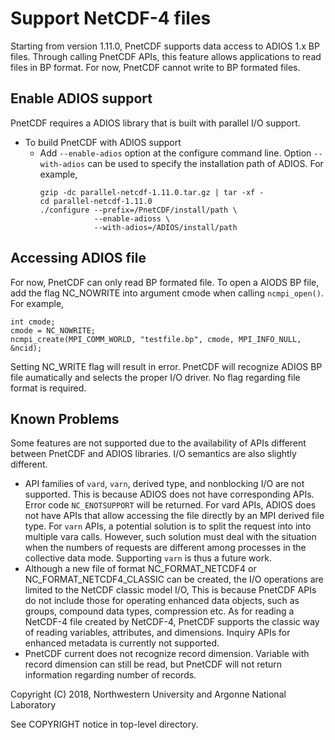 # Support NetCDF-4 files

Starting from version 1.11.0, PnetCDF supports data access to ADIOS 1.x BP files. 
Through calling PnetCDF APIs, this feature allows applications to
read files in BP format. For now, PnetCDF cannot write to BP formated files.

## Enable ADIOS support

PnetCDF requires a ADIOS library that is built with parallel I/O support.
* To build PnetCDF with ADIOS support
  + Add `--enable-adios` option at the configure command line. Option
    `--with-adios` can be used to specify the installation path of ADIOS.
    For example,
    ```
    gzip -dc parallel-netcdf-1.11.0.tar.gz | tar -xf -
    cd parallel-netcdf-1.11.0
    ./configure --prefix=/PnetCDF/install/path \
                --enable-adioss \
                --with-adios=/ADIOS/install/path
    ```

## Accessing ADIOS file

For now, PnetCDF can only read BP formated file. To open a AIODS BP file, add the flag NC_NOWRITE into argument cmode when
calling `ncmpi_open()`. For example,
```
int cmode;
cmode = NC_NOWRITE;
ncmpi_create(MPI_COMM_WORLD, "testfile.bp", cmode, MPI_INFO_NULL, &ncid);
```

Setting NC_WRITE flag will result in error. PnetCDF will recognize ADIOS BP file aumatically and selects the proper I/O driver.
No flag regarding file format is required.

## Known Problems

Some features are not supported due to the availability of APIs different
between PnetCDF and ADIOS libraries. I/O semantics are also slightly
different.

* API families of `vard`, `varn`, derived type, and nonblocking I/O are not supported. This
  is because ADIOS does not have corresponding APIs. Error code
  `NC_ENOTSUPPORT` will be returned. For vard APIs, ADIOS does not have APIs
  that allow accessing the file directly by an MPI derived file type. For
  `varn` APIs, a potential solution is to split the request into into multiple
  vara calls. However, such solution must deal with the situation when the
  numbers of requests are different among processes in the collective data
  mode. Supporting `varn` is thus a future work.
* Although a new file of format NC_FORMAT_NETCDF4 or NC_FORMAT_NETCDF4_CLASSIC
  can be created, the I/O operations are limited to the NetCDF classic model
  I/O, This is because PnetCDF APIs do not include those for operating enhanced
  data objects, such as groups, compound data types, compression etc. As for
  reading a NetCDF-4 file created by NetCDF-4, PnetCDF supports the classic way
  of reading variables, attributes, and dimensions. Inquiry APIs for enhanced
  metadata is currently not supported.
* PnetCDF current does not recognize record dimension. Variable with record dimension can 
  still be read, but PnetCDF will not return information regarding number of records.

Copyright (C) 2018, Northwestern University and Argonne National Laboratory

See COPYRIGHT notice in top-level directory.

